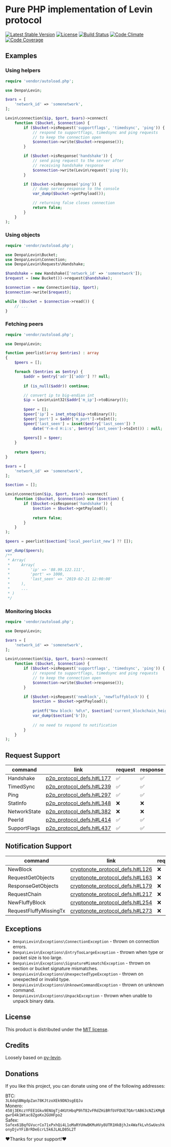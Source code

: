 # Pure PHP implementation of Levin protocol
[![Latest Stable Version](https://poser.pugx.org/denpa/php-levin/v/stable)](https://packagist.org/packages/denpa/php-levin)
[![License](https://poser.pugx.org/denpa/php-levin/license)](https://packagist.org/packages/denpa/php-levin)
[![Build Status](https://travis-ci.org/denpamusic/php-levin.svg)](https://travis-ci.org/denpamusic/php-levin)
[![Code Climate](https://codeclimate.com/github/denpamusic/php-levin/badges/gpa.svg)](https://codeclimate.com/github/denpamusic/php-levin)
[![Code Coverage](https://codeclimate.com/github/denpamusic/php-levin/badges/coverage.svg)](https://codeclimate.com/github/denpamusic/php-levin/coverage)


## Examples
### Using helpers
```php
require 'vendor/autoload.php';

use Denpa\Levin;

$vars = [
    'network_id' => 'somenetwork',
];

Levin\connection($ip, $port, $vars)->connect(
    function ($bucket, $connection) {
        if ($bucket->isRequest('supportflags', 'timedsync', 'ping')) {
            // respond to supportflags, timedsync and ping requests
            // to keep the connection open
            $connection->write($bucket->response());
        }

        if ($bucket->isResponse('handshake')) {
            // send ping request to the server after
            // receiving handshake response
            $connection->write(Levin\request('ping'));
        }

        if ($bucket->isResponse('ping')) {
            // dump server response to the console
            var_dump($bucket->getPayload());

            // returning false closes connection
            return false;
        }
    }
);
```

### Using objects
```php
require 'vendor/autoload.php';

use Denpa\Levin\Bucket;
use Denpa\Levin\Connection;
use Denpa\Levin\Requests\Handshake;

$handshake = new Handshake(['network_id' => 'somenetwork']);
$request = (new Bucket())->request($handshake);

$connection = new Connection($ip, $port);
$connection->write($request);

while ($bucket = $connection->read()) {
	// ...
}
```

### Fetching peers
```php
require 'vendor/autoload.php';

use Denpa\Levin;

function peerlist(array $entries) : array
{
    $peers = [];

	foreach ($entries as $entry) {
    	$addr = $entry['adr']['addr'] ?? null;
        
        if (is_null($addr)) continue;

    	// convert ip to big-endian int
        $ip = Levin\uint32($addr['m_ip']->toBinary());
        
        $peer = [];
     	$peer['ip'] = inet_ntop($ip->toBinary());
        $peer['port'] = $addr['m_port']->toInt();
    	$peer['last_seen'] = isset($entry['last_seen']) ?
    		date('Y-m-d H:i:s', $entry['last_seen']->toInt()) : null;
        
    	$peers[] = $peer;
	}
    
    return $peers;
}

$vars = [
    'network_id' => 'somenetwork',
];

$section = [];

Levin\connection($ip, $port, $vars)->connect(
    function ($bucket, $connection) use ($section) {
        if ($bucket->isResponse('handshake')) {
            $section = $bucket->getPayload();
            
            return false;
        }
    }
);

$peers = peerlist($section['local_peerlist_new'] ?? []);

var_dump($peers);
/**
 * Array(
 *     Array(
 *         'ip' => '88.99.122.111',
 *         'port' => 1000,
 *         'last_seen' => '2019-02-21 12:00:00'
 *     ),
 *     ...
 * )
 */
```
### Monitoring blocks
```php
require 'vendor/autoload.php';

use Denpa\Levin;

$vars = [
    'network_id' => 'somenetwork',
];

Levin\connection($ip, $port, $vars)->connect(
    function ($bucket, $connection) {
        if ($bucket->isRequest('supportflags', 'timedsync', 'ping')) {
            // respond to supportflags, timedsync and ping requests
            // to keep the connection open
            $connection->write($bucket->response());
        }

        if ($bucket->isRequest('newblock', 'newfluffyblock')) {
            $section = $bucket->getPayload();
			
            printf("New block: %d\n", $section['current_blockchain_height']);
            var_dump($section['b']);
            
            // no need to respond to notification
        }
    }
);
```

## Request Support
| command      | link                                                                                  | request | response |
|--------------|---------------------------------------------------------------------------------------|---------|----------|
| Handshake    | [p2p_protocol_defs.h#L177](https://github.com/monero-project/monero/blob/master/src/p2p/p2p_protocol_defs.h#L177) | ✅       | ✅        |
| TimedSync    | [p2p_protocol_defs.h#L239](https://github.com/monero-project/monero/blob/master/src/p2p/p2p_protocol_defs.h#L239) | ✅       | ✅        |
| Ping         | [p2p_protocol_defs.h#L297](https://github.com/monero-project/monero/blob/master/src/p2p/p2p_protocol_defs.h#L297) | ✅       | ✅        |
| StatInfo     | [p2p_protocol_defs.h#L348](https://github.com/monero-project/monero/blob/master/src/p2p/p2p_protocol_defs.h#L348) | ❌       | ❌        |
| NetworkState | [p2p_protocol_defs.h#L382](https://github.com/monero-project/monero/blob/master/src/p2p/p2p_protocol_defs.h#L382) | ❌       | ❌        |
| PeerId       | [p2p_protocol_defs.h#L414](https://github.com/monero-project/monero/blob/master/src/p2p/p2p_protocol_defs.h#L414) | ✅       | ✅        |
| SupportFlags | [p2p_protocol_defs.h#L437](https://github.com/monero-project/monero/blob/master/src/p2p/p2p_protocol_defs.h#L437) | ✅       | ✅        |


## Notification Support
| command                | link                                                                                                         | request |
|------------------------|--------------------------------------------------------------------------------------------------------------|---------|
| NewBlock               | [cryptonote_protocol_defs.h#L126](https://github.com/monero-project/monero/blob/master/src/cryptonote_protocol/cryptonote_protocol_defs.h#L126) | ❌       |
| RequestGetObjects      | [cryptonote_protocol_defs.h#L163](https://github.com/monero-project/monero/blob/master/src/cryptonote_protocol/cryptonote_protocol_defs.h#L163) | ❌       |
| ResponseGetObjects     | [cryptonote_protocol_defs.h#L179](https://github.com/monero-project/monero/blob/master/src/cryptonote_protocol/cryptonote_protocol_defs.h#L179) | ❌       |
| RequestChain           | [cryptonote_protocol_defs.h#L217](https://github.com/monero-project/monero/blob/master/src/cryptonote_protocol/cryptonote_protocol_defs.h#L217) | ❌       |
| NewFluffyBlock         | [cryptonote_protocol_defs.h#L254](https://github.com/monero-project/monero/blob/master/src/cryptonote_protocol/cryptonote_protocol_defs.h#L254) | ❌       |
| RequestFluffyMissingTx | [cryptonote_protocol_defs.h#L273](https://github.com/monero-project/monero/blob/master/src/cryptonote_protocol/cryptonote_protocol_defs.h#L273) | ❌       |

## Exceptions
* `Denpa\Levin\Exceptions\ConnectionException` - thrown on connection errors.
* `Denpa\Levin\Exceptions\EntryTooLargeException` - thrown when type or packet size is too large.
* `Denpa\Levin\Exceptions\SignatureMismatchException` - thrown on section or bucket signature mismatches.
* `Denpa\Levin\Exceptions\UnexpectedTypeException` - thrown on unexpected or invalid type.
* `Denpa\Levin\Exceptions\UnknownCommandException` - thrown on unknown command.
* `Denpa\Levin\Exceptions\UnpackException` - thrown when unable to unpack binary data.

## License
This product is distributed under the [MIT license](https://github.com/denpamusic/php-levin/blob/master/LICENSE).

## Credits
Loosely based on [py-levin](https://github.com/xmrdsc/py-levin).

## Donations
If you like this project, you can donate using one of the following addresses:

BTC:  
`3L6dqSBNgdpZan78KJtzoXEk9DN3sgEQJu`  
Monero:  
`458j3EKczYFEE1Gku9ENUgTj4KUtHbqP9hT82vFRdZHiBRfbVFDUE7QArtAB63cNZiKMgBgwrD4k1Wtac8ZgoKx2GUHFpo2`  
Safex:  
`Safex61BqfGVucrCo71xPxhQi4L1oMaRYUHwBKMuHVy8UTR1HkBjhJx4WafkLvhSwUeshkonyDjvYFiBrRDeEcrL5k6JLALD85L2T`  

❤Thanks for your support!❤
